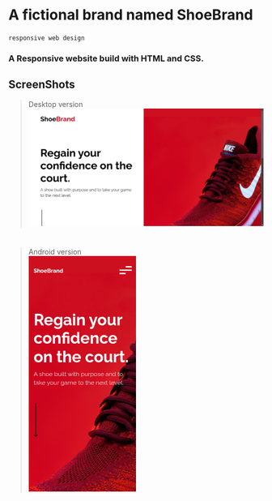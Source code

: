 # A fictional brand named ShoeBrand

`responsive web design`

### A Responsive website build with HTML and CSS.

## ScreenShots

> Desktop version
> <img src='./SCREENSHOTS/1.png'></img>

#

> Android version
> <br> <img src='./SCREENSHOTS/2.png'></img>

